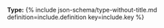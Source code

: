 **Type:** {% include json-schema/type-without-title.md definition=include.definition key=include.key %}
